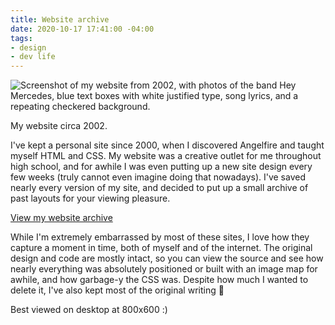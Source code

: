 ```yaml
---
title: Website archive
date: 2020-10-17 17:41:00 -04:00
tags:
- design
- dev life
---
```


<div class="jh-text-cms__img">
  <img src="/uploads/EkJNDY1XkAEzuvH.jpeg" alt="Screenshot of my website from 2002, with photos of the band Hey Mercedes, blue text boxes with white justified type, song lyrics, and a repeating checkered background.">
  <p class="jh-text-cms__img__caption jh-text-center">My website circa 2002.</p>
</div>

I've kept a personal site since 2000, when I discovered Angelfire and taught myself HTML and CSS. My website was a creative outlet for me throughout high school, and for awhile I was even putting up a new site design every few weeks (truly cannot even imagine doing that nowadays). I've saved nearly every version of my site, and decided to put up a small archive of past layouts for your viewing pleasure.

[View my website archive](http://jessicaharllee.com/archives)

While I'm extremely embarrassed by most of these sites, I love how they capture a moment in time, both of myself and of the internet. The original design and code are mostly intact, so you can view the source and see how nearly everything was absolutely positioned or built with an image map for awhile, and how garbage-y the CSS was.  Despite how much I wanted to delete it, I've also kept most of the original writing :facepalm:

Best viewed on desktop at 800x600 :)